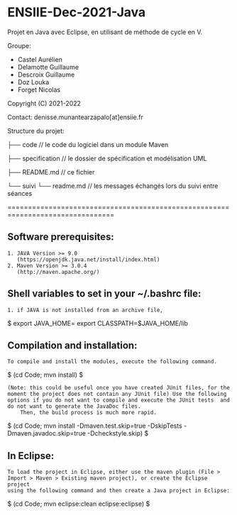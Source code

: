 # ENSIIE-Dec-2021-Java

Projet en Java avec Eclipse, en utilisant de méthode de cycle en V.

Groupe:
- Castel Aurélien
- Delamotte Guillaume
- Descroix Guillaume
- Doz Louka
- Forget Nicolas

Copyright (C) 2021-2022

Contact: denisse.munantearzapalo[at]ensiie.fr

Structure du projet:

├── code                 // le code du logiciel dans un module Maven

├── specification        // le dossier de spécification et modélisation UML

├── README.md            // ce fichier

└── suivi
    └── readme.md        // les messages échangés lors du suivi entre séances

================================================================================

Software prerequisites:
-----------------------
	1. JAVA Version >= 9.0
	   (https://openjdk.java.net/install/index.html)
	2. Maven Version >= 3.0.4
	   (http://maven.apache.org/)

Shell variables to set in your ~/.bashrc file:
----------------------------------------------
	1. if JAVA is not installed from an archive file,
$
export JAVA_HOME=<the root directory of your Java installation>
export CLASSPATH=$JAVA_HOME/lib

Compilation and installation:
-----------------------------
	To compile and install the modules, execute the following command.
$
(cd Code; mvn install)
$

	(Note: this could be useful once you have created JUnit files, for the moment the project does not contain any JUnit file) Use the following options if you do not want to compile and execute the JUnit tests  and do not want to generate the JavaDoc files.
        Then, the build process is much more rapid.
$
(cd Code; mvn install -Dmaven.test.skip=true -DskipTests -Dmaven.javadoc.skip=true -Dcheckstyle.skip)
$

In Eclipse:
-----------
	To load the project in Eclipse, either use the maven plugin (File >
	Import > Maven > Existing maven project), or create the Eclipse project
	using the following command and then create a Java project in Eclipse:
$
(cd Code; mvn eclipse:clean eclipse:eclipse)
$
